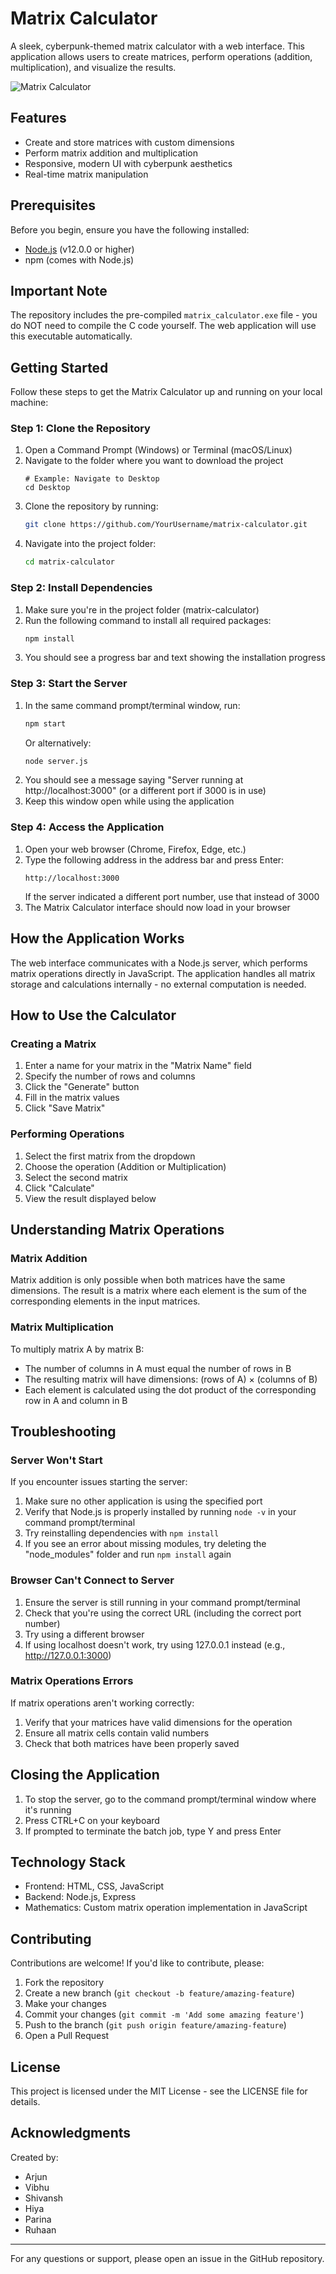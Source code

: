 # Matrix Calculator

A sleek, cyberpunk-themed matrix calculator with a web interface. This application allows users to create matrices, perform operations (addition, multiplication), and visualize the results.

![Matrix Calculator](https://i.imgur.com/5hnSffj.png)

## Features

- Create and store matrices with custom dimensions
- Perform matrix addition and multiplication
- Responsive, modern UI with cyberpunk aesthetics
- Real-time matrix manipulation

## Prerequisites

Before you begin, ensure you have the following installed:
- [Node.js](https://nodejs.org/) (v12.0.0 or higher)
- npm (comes with Node.js)

## Important Note

The repository includes the pre-compiled `matrix_calculator.exe` file - you do NOT need to compile the C code yourself. The web application will use this executable automatically.

## Getting Started

Follow these steps to get the Matrix Calculator up and running on your local machine:

### Step 1: Clone the Repository

1. Open a Command Prompt (Windows) or Terminal (macOS/Linux)
2. Navigate to the folder where you want to download the project 
   ```
   # Example: Navigate to Desktop
   cd Desktop
   ```
3. Clone the repository by running:
   ```bash
   git clone https://github.com/YourUsername/matrix-calculator.git
   ```
4. Navigate into the project folder:
   ```bash
   cd matrix-calculator
   ```

### Step 2: Install Dependencies

1. Make sure you're in the project folder (matrix-calculator)
2. Run the following command to install all required packages:
   ```bash
   npm install
   ```
3. You should see a progress bar and text showing the installation progress

### Step 3: Start the Server

1. In the same command prompt/terminal window, run:
   ```bash
   npm start
   ```
   Or alternatively:
   ```bash
   node server.js
   ```
2. You should see a message saying "Server running at http://localhost:3000" (or a different port if 3000 is in use)
3. Keep this window open while using the application

### Step 4: Access the Application

1. Open your web browser (Chrome, Firefox, Edge, etc.)
2. Type the following address in the address bar and press Enter:
   ```
   http://localhost:3000
   ```
   If the server indicated a different port number, use that instead of 3000
3. The Matrix Calculator interface should now load in your browser

## How the Application Works

The web interface communicates with a Node.js server, which performs matrix operations directly in JavaScript. The application handles all matrix storage and calculations internally - no external computation is needed.

## How to Use the Calculator

### Creating a Matrix

1. Enter a name for your matrix in the "Matrix Name" field
2. Specify the number of rows and columns
3. Click the "Generate" button
4. Fill in the matrix values
5. Click "Save Matrix"

### Performing Operations

1. Select the first matrix from the dropdown
2. Choose the operation (Addition or Multiplication)
3. Select the second matrix
4. Click "Calculate"
5. View the result displayed below

## Understanding Matrix Operations

### Matrix Addition

Matrix addition is only possible when both matrices have the same dimensions. The result is a matrix where each element is the sum of the corresponding elements in the input matrices.

### Matrix Multiplication

To multiply matrix A by matrix B:
- The number of columns in A must equal the number of rows in B
- The resulting matrix will have dimensions: (rows of A) × (columns of B)
- Each element is calculated using the dot product of the corresponding row in A and column in B

## Troubleshooting

### Server Won't Start

If you encounter issues starting the server:
1. Make sure no other application is using the specified port
2. Verify that Node.js is properly installed by running `node -v` in your command prompt/terminal
3. Try reinstalling dependencies with `npm install`
4. If you see an error about missing modules, try deleting the "node_modules" folder and run `npm install` again

### Browser Can't Connect to Server

1. Ensure the server is still running in your command prompt/terminal
2. Check that you're using the correct URL (including the correct port number)
3. Try using a different browser
4. If using localhost doesn't work, try using 127.0.0.1 instead (e.g., http://127.0.0.1:3000)

### Matrix Operations Errors

If matrix operations aren't working correctly:
1. Verify that your matrices have valid dimensions for the operation
2. Ensure all matrix cells contain valid numbers
3. Check that both matrices have been properly saved

## Closing the Application

1. To stop the server, go to the command prompt/terminal window where it's running
2. Press CTRL+C on your keyboard
3. If prompted to terminate the batch job, type Y and press Enter

## Technology Stack

- Frontend: HTML, CSS, JavaScript
- Backend: Node.js, Express
- Mathematics: Custom matrix operation implementation in JavaScript

## Contributing

Contributions are welcome! If you'd like to contribute, please:

1. Fork the repository
2. Create a new branch (`git checkout -b feature/amazing-feature`)
3. Make your changes
4. Commit your changes (`git commit -m 'Add some amazing feature'`)
5. Push to the branch (`git push origin feature/amazing-feature`)
6. Open a Pull Request

## License

This project is licensed under the MIT License - see the LICENSE file for details.

## Acknowledgments

Created by:
- Arjun
- Vibhu
- Shivansh
- Hiya
- Parina
- Ruhaan

---

For any questions or support, please open an issue in the GitHub repository. 